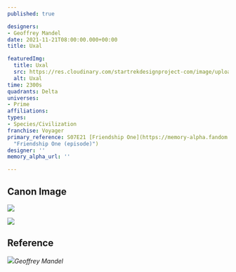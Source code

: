 ```yaml
---
published: true

designers:
- Geoffrey Mandel
date: 2021-11-21T08:00:00.000+00:00
title: Uxal

featuredImg:
  title: Uxal
  src: https://res.cloudinary.com/startrekdesignproject-com/image/upload/v1637799239/Uxal.png
  alt: Uxal
time: 2300s
quadrants: Delta
universes:
- Prime
affiliations:
types:
- Species/Civilization
franchise: Voyager
primary_reference: S07E21 [Friendship One](https://memory-alpha.fandom.com/wiki/Friendship_One_(episode)
  "Friendship One (episode)")
designer: ''
memory_alpha_url: ''

---
```

## Canon Image

![](https://res.cloudinary.com/startrekdesignproject-com/image/upload/v1637799240/Uxal-VOY-7x21-2.jpg)

![](https://res.cloudinary.com/startrekdesignproject-com/image/upload/v1637799239/Uxal-VOY-7x21-1.jpg)

## Reference

![](https://res.cloudinary.com/startrekdesignproject-com/image/upload/v1637799826/Uxal-Friendship-One-_Geoffrey-Mandel.jpg)_Geoffrey Mandel_